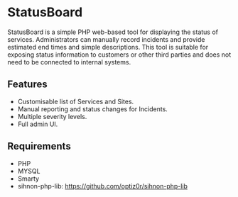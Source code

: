 StatusBoard
=============

StatusBoard is a simple PHP web-based tool for displaying the status of services. Administrators can manually record incidents and provide estimated end times and simple descriptions. This tool is suitable for exposing status information to customers or other third parties and does not need to be connected to internal systems.

Features
-------

* Customisable list of Services and Sites.
* Manual reporting and status changes for Incidents.
* Multiple severity levels.
* Full admin UI.

Requirements
------------

* PHP
* MYSQL
* Smarty
* sihnon-php-lib: https://github.com/optiz0r/sihnon-php-lib

